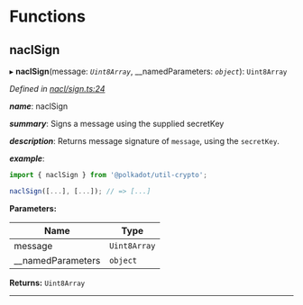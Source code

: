 

# Functions

<a id="naclsign"></a>

##  naclSign

▸ **naclSign**(message: *`Uint8Array`*, __namedParameters: *`object`*): `Uint8Array`

*Defined in [nacl/sign.ts:24](https://github.com/polkadot-js/common/blob/6506c10/packages/util-crypto/src/nacl/sign.ts#L24)*

*__name__*: naclSign

*__summary__*: Signs a message using the supplied secretKey

*__description__*: Returns message signature of `message`, using the `secretKey`.

*__example__*:   

```javascript
import { naclSign } from '@polkadot/util-crypto';

naclSign([...], [...]); // => [...]
```

**Parameters:**

| Name | Type |
| ------ | ------ |
| message | `Uint8Array` |
| __namedParameters | `object` |

**Returns:** `Uint8Array`

___

